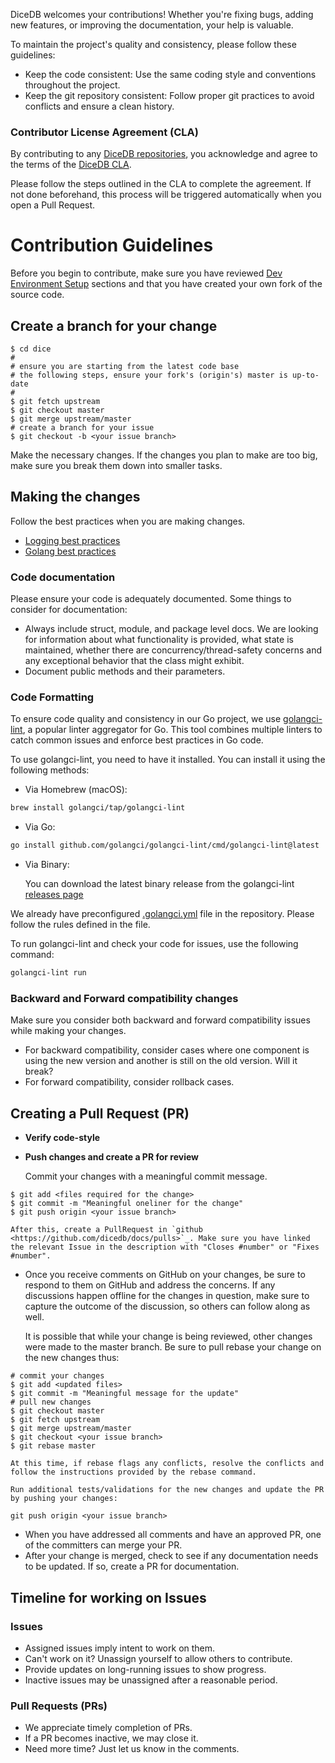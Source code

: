 DiceDB welcomes your contributions! Whether you're fixing bugs, adding new features, or improving the documentation, your help is valuable.

To maintain the project's quality and consistency, please follow these guidelines:

- Keep the code consistent: Use the same coding style and conventions throughout the project. 
- Keep the git repository consistent: Follow proper git practices to avoid conflicts and ensure a clean history. 

### Contributor License Agreement (CLA)

By contributing to any [DiceDB repositories](https://github.com/dicedb), you acknowledge and agree to the terms of the [DiceDB CLA](https://gist.github.com/arpitbbhayani/3bb42965630961c2b3b02f222c3338e0).

Please follow the steps outlined in the CLA to complete the agreement. If not done beforehand, this process will be triggered automatically when you open a Pull Request.

# Contribution Guidelines

Before you begin to contribute, make sure you have reviewed [Dev Environment Setup](https://github.com/dicedb/dice/blob/master/README.md) sections and that you have created your own fork of the source code.

## Create a branch for your change

```text
$ cd dice
#
# ensure you are starting from the latest code base
# the following steps, ensure your fork's (origin's) master is up-to-date
#
$ git fetch upstream
$ git checkout master
$ git merge upstream/master
# create a branch for your issue
$ git checkout -b <your issue branch>
```

Make the necessary changes. If the changes you plan to make are too big, make sure you break them down into smaller tasks.

## Making the changes

Follow the best practices when you are making changes.

- [Logging best practices](logging.md)
- [Golang best practices](go.md)

### Code documentation

Please ensure your code is adequately documented. Some things to consider for documentation:

- Always include struct, module, and package level docs. We are looking for information about what functionality is provided, what state is maintained, whether there are concurrency/thread-safety concerns and any exceptional behavior that the class might exhibit.
- Document public methods and their parameters.

### Code Formatting

To ensure code quality and consistency in our Go project, we use [golangci-lint](https://golangci-lint.run/), a popular linter aggregator for Go. This tool combines multiple linters to catch common issues and enforce best practices in Go code.

To use golangci-lint, you need to have it installed. You can install it using the following methods:

- Via Homebrew (macOS):

```sh
brew install golangci/tap/golangci-lint
```

- Via Go:

```sh
go install github.com/golangci/golangci-lint/cmd/golangci-lint@latest
```

- Via Binary:

  You can download the latest binary release from the golangci-lint [releases page](https://github.com/golangci/golangci-lint/releases)

We already have preconfigured [.golangci.yml](https://github.com/DiceDB/dice/blob/master/.golangci.yaml) file in the repository. Please follow the rules defined in the file.

To run golangci-lint and check your code for issues, use the following command:

```sh
golangci-lint run
```

### Backward and Forward compatibility changes

Make sure you consider both backward and forward compatibility issues while making your changes.

- For backward compatibility, consider cases where one component is using the new version and another is still on the old version. Will it break?
- For forward compatibility, consider rollback cases.

## Creating a Pull Request (PR)

- **Verify code-style**
- **Push changes and create a PR for review**

  Commit your changes with a meaningful commit message.

```text
$ git add <files required for the change>
$ git commit -m "Meaningful oneliner for the change"
$ git push origin <your issue branch>

After this, create a PullRequest in `github <https://github.com/dicedb/docs/pulls>`_. Make sure you have linked the relevant Issue in the description with "Closes #number" or "Fixes #number".
```

- Once you receive comments on GitHub on your changes, be sure to respond to them on GitHub and address the concerns. If any discussions happen offline for the changes in question, make sure to capture the outcome of the discussion, so others can follow along as well.

  It is possible that while your change is being reviewed, other changes were made to the master branch. Be sure to pull rebase your change on the new changes thus:

```text
# commit your changes
$ git add <updated files>
$ git commit -m "Meaningful message for the update"
# pull new changes
$ git checkout master
$ git fetch upstream
$ git merge upstream/master
$ git checkout <your issue branch>
$ git rebase master

At this time, if rebase flags any conflicts, resolve the conflicts and follow the instructions provided by the rebase command.

Run additional tests/validations for the new changes and update the PR by pushing your changes:
```

```text
git push origin <your issue branch>
```

- When you have addressed all comments and have an approved PR, one of the committers can merge your PR.
- After your change is merged, check to see if any documentation needs to be updated. If so, create a PR for documentation.

## Timeline for working on Issues

### Issues

- Assigned issues imply intent to work on them.
- Can't work on it? Unassign yourself to allow others to contribute.
- Provide updates on long-running issues to show progress.
- Inactive issues may be unassigned after a reasonable period.

### Pull Requests (PRs)

- We appreciate timely completion of PRs.
- If a PR becomes inactive, we may close it.
- Need more time? Just let us know in the comments.
